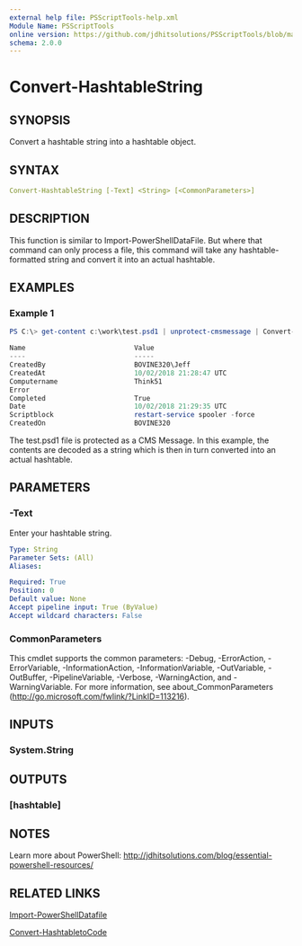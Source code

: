 ```yaml
---
external help file: PSScriptTools-help.xml
Module Name: PSScriptTools
online version: https://github.com/jdhitsolutions/PSScriptTools/blob/master/docs/Convert-HashtableString.md
schema: 2.0.0
---
```


# Convert-HashtableString

## SYNOPSIS

Convert a hashtable string into a hashtable object.

## SYNTAX

```yaml
Convert-HashtableString [-Text] <String> [<CommonParameters>]
```

## DESCRIPTION

This function is similar to Import-PowerShellDataFile. But where that command can only process a file, this command will take any hashtable-formatted string and convert it into an actual hashtable.

## EXAMPLES

### Example 1

```powershell
PS C:\> get-content c:\work\test.psd1 | unprotect-cmsmessage | Convert-HashtableString

Name                           Value
----                           -----
CreatedBy                      BOVINE320\Jeff
CreatedAt                      10/02/2018 21:28:47 UTC
Computername                   Think51
Error
Completed                      True
Date                           10/02/2018 21:29:35 UTC
Scriptblock                    restart-service spooler -force
CreatedOn                      BOVINE320
```

The test.psd1 file is protected as a CMS Message. In this example, the contents are decoded as a string which is then in turn converted into an actual hashtable.

## PARAMETERS

### -Text

Enter your hashtable string.

```yaml
Type: String
Parameter Sets: (All)
Aliases:

Required: True
Position: 0
Default value: None
Accept pipeline input: True (ByValue)
Accept wildcard characters: False
```

### CommonParameters

This cmdlet supports the common parameters: -Debug, -ErrorAction, -ErrorVariable, -InformationAction, -InformationVariable, -OutVariable, -OutBuffer, -PipelineVariable, -Verbose, -WarningAction, and -WarningVariable.
For more information, see about_CommonParameters (http://go.microsoft.com/fwlink/?LinkID=113216).

## INPUTS

### System.String

## OUTPUTS

### [hashtable]

## NOTES

Learn more about PowerShell: http://jdhitsolutions.com/blog/essential-powershell-resources/

## RELATED LINKS

[Import-PowerShellDatafile]()

[Convert-HashtabletoCode](./Convert-HashtabletoCode.md)
